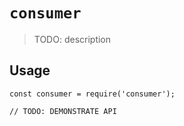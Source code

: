 # `consumer`

> TODO: description

## Usage

```
const consumer = require('consumer');

// TODO: DEMONSTRATE API
```
